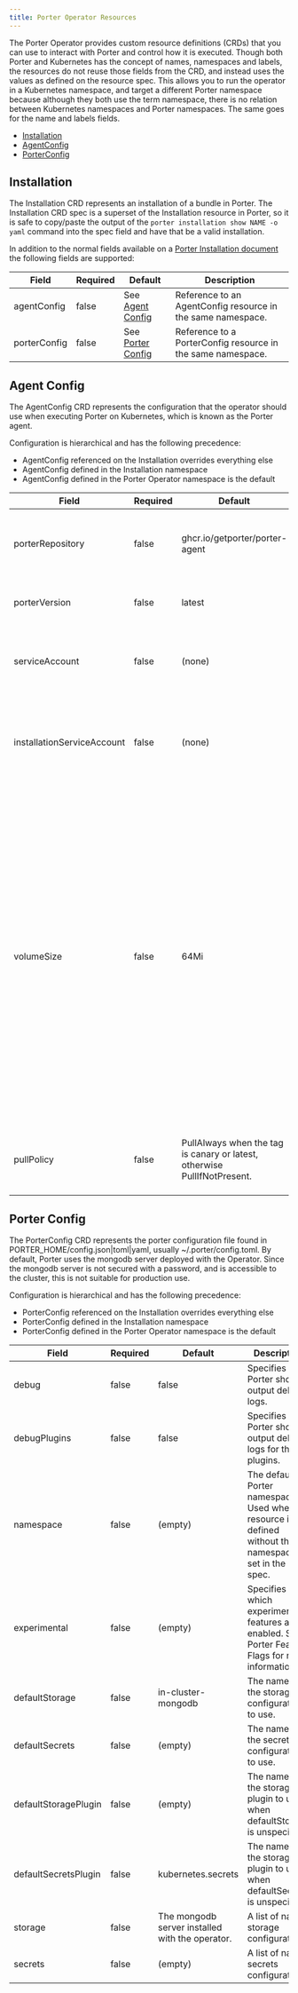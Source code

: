 ```yaml
---
title: Porter Operator Resources
---
```


The Porter Operator provides custom resource definitions (CRDs) that you can use to interact with Porter and control how it is executed.
Though both Porter and Kubernetes has the concept of names, namespaces and labels, the resources do not reuse those fields from the 
CRD, and instead uses the values as defined on the resource spec.
This allows you to run the operator in a Kubernetes namespace, and target a different Porter namespace because
although they both use the term namespace, there is no relation between Kubernetes namespaces and Porter namespaces.
The same goes for the name and labels fields.

* [Installation](#installation)
* [AgentConfig](#agent-config)
* [PorterConfig](#porter-config)

## Installation

The Installation CRD represents an installation of a bundle in Porter.
The Installation CRD spec is a superset of the Installation resource in Porter, so it is safe to copy/paste the output of
the `porter installation show NAME -o yaml` command into the spec field and have that be a valid installation.

In addition to the normal fields available on a [Porter Installation document](https://release-v1--porter.netlify.app/reference/file-formats/)
the following fields are supported:

| Field        | Required    | Default | Description |
| -----------  | ----------- | ------- | ----------- |
| agentConfig  | false       | See [Agent Config](#agent-config) | Reference to an AgentConfig resource in the same namespace.  |
| porterConfig | false       | See [Porter Config](#porter-config) | Reference to a PorterConfig resource in the same namespace.  |

## Agent Config

The AgentConfig CRD represents the configuration that the operator should use when executing Porter on Kubernetes, which is known as the Porter agent.

Configuration is hierarchical and has the following precedence:

* AgentConfig referenced on the Installation overrides everything else
* AgentConfig defined in the Installation namespace
* AgentConfig defined in the Porter Operator namespace is the default

| Field        | Required    | Default | Description |
| -----------  | ----------- | ------- | ----------- |
| porterRepository  | false  | ghcr.io/getporter/porter-agent | The repository for the Porter Agent image. |
| porterVersion | false      | latest  | The tag for the Porter Agent image. |
| serviceAccount | false | (none) | The service account to run the Porter Agent under. |
| installationServiceAccount | false | (none) | The service account to run the Kubernetes pod/job for the installation image. |
| volumeSize | false | 64Mi | The size of the persistent volume that Porter will request when running the Porter Agent. It is used to share data between the Porter Agent and the bundle invocation image. It must be large enough to store any files used by the bundle including credentials, parameters and outputs. |
| pullPolicy | false | PullAlways when the tag is canary or latest, otherwise PullIfNotPresent. | Specifies when to pull the Porter Agent image |

## Porter Config

The PorterConfig CRD represents the porter configuration file found in PORTER_HOME/config.json|toml|yaml, usually ~/.porter/config.toml.
By default, Porter uses the mongodb server deployed with the Operator. Since the mongodb server is not secured with a password, and is accessible to the cluster, this is not suitable for production use.

Configuration is hierarchical and has the following precedence:

* PorterConfig referenced on the Installation overrides everything else
* PorterConfig defined in the Installation namespace
* PorterConfig defined in the Porter Operator namespace is the default

| Field        | Required    | Default | Description |
| -----------  | ----------- | ------- | ----------- |
| debug        | false       | false   | Specifies if Porter should output debug logs. |
| debugPlugins | false       | false   | Specifies if Porter should output debug logs for the plugins. |
| namespace    | false       | (empty) | The default Porter namespace. Used when a resource is defined without the namespace set in the spec. |
| experimental | false       | (empty) | Specifies which experimental features are enabled. See Porter Feature Flags for more information. |
| defaultStorage | false     | in-cluster-mongodb | The name of the storage configuration to use. |
| defaultSecrets | false     | (empty) | The name of the secrets configuration to use. |
| defaultStoragePlugin | false | (empty) | The name of the storage plugin to use when defaultStorage is unspecified. |
| defaultSecretsPlugin | false | kubernetes.secrets | The name of the storage plugin to use when defaultSecrets is unspecified. |
| storage | false | The mongodb server installed with the operator. | A list of named storage configurations. |
| secrets | false | (empty) | A list of named secrets configurations. |

[Porter Feature Flags]: https://release-v1.porter.sh/configuration/#experimental-feature-flags
